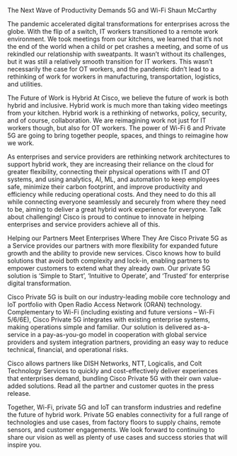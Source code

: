 The Next Wave of Productivity Demands 5G and Wi-Fi
Shaun McCarthy

The pandemic accelerated digital transformations for enterprises across the globe. With the flip of a switch, IT workers transitioned to a remote work environment. We took meetings from our kitchens, we learned that it’s not the end of the world when a child or pet crashes a meeting, and some of us rekindled our relationship with sweatpants. It wasn’t without its challenges, but it was still a relatively smooth transition for IT workers. This wasn’t necessarily the case for OT workers, and the pandemic didn’t lead to a rethinking of work for workers in manufacturing, transportation, logistics, and utilities.

 The Future of Work is Hybrid
At Cisco, we believe the future of work is both hybrid and inclusive. Hybrid work is much more than taking video meetings from your kitchen. Hybrid work is a rethinking of networks, policy, security, and of course, collaboration. We are reimagining work not just for IT workers though, but also for OT workers. The power of Wi-Fi 6 and Private 5G are going to bring together people, spaces, and things to reimagine how we work.

As enterprises and service providers are rethinking network architectures to support hybrid work, they are increasing their reliance on the cloud for greater flexibility, connecting their physical operations with IT and OT systems, and using analytics, AI, ML, and automation to keep employees safe, minimize their carbon footprint, and improve productivity and efficiency while reducing operational costs. And they need to do this all while connecting everyone seamlessly and securely from where they need to be, aiming to deliver a great hybrid work experience for everyone. Talk about challenging! Cisco is proud to continue to innovate in helping enterprises and service providers achieve all of this.

Helping our Partners Meet Enterprises Where They Are
Cisco Private 5G as a Service provides our partners with more flexibility for expanded future growth and the ability to provide new services. Cisco knows how to build solutions that avoid both complexity and lock-in, enabling partners to empower customers to extend what they already own. Our private 5G solution is ‘Simple to Start’, ‘Intuitive to Operate’, and ‘Trusted’ for enterprise digital transformation.

Cisco Private 5G is built on our industry-leading mobile core technology and IoT portfolio with Open Radio Access Network (ORAN) technology. Complementary to Wi-Fi (including existing and future versions – Wi-Fi 5/6/6E), Cisco Private 5G integrates with existing enterprise systems, making operations simple and familiar. Our solution is delivered as-a-service in a pay-as-you-go model in cooperation with global service providers and system integration partners, providing an easy way to reduce technical, financial, and operational risks.

Cisco allows partners like DISH Networks, NTT, Logicalis, and Colt Technology Services to quickly and cost-effectively deliver experiences that enterprises demand, bundling Cisco Private 5G with their own value-added solutions. Read all the partner and customer quotes in the press release.

Together, Wi-Fi, private 5G and IoT can transform industries and redefine the future of hybrid work. Private 5G enables connectivity for a full range of technologies and use cases, from factory floors to supply chains, remote sensors, and customer engagements. We look forward to continuing to share our vision as well as plenty of use cases and success stories that will inspire you.

 

 
